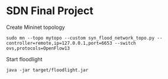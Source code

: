 # SDN Final Project

Create Mininet topology
```
sudo mn --topo mytopo --custom syn_flood_network_topo.py --controller=remote,ip=127.0.0.1,port=6653 --switch ovs,protocols=OpenFlow13
```

Start floodlight
```
java -jar target/floodlight.jar
```